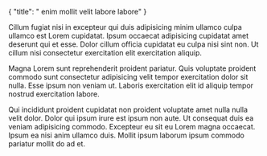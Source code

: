 {
  "title": " enim mollit velit labore labore"
}

Cillum fugiat nisi in excepteur qui duis adipisicing minim ullamco culpa ullamco est Lorem cupidatat. Ipsum occaecat adipisicing cupidatat amet deserunt qui et esse. Dolor cillum officia cupidatat eu culpa nisi sint non. Ut cillum nisi consectetur exercitation elit exercitation aliquip.

Magna Lorem sunt reprehenderit proident pariatur. Quis voluptate proident commodo sunt consectetur adipisicing velit tempor exercitation dolor sit nulla. Esse ipsum non veniam ut. Laboris exercitation elit id aliquip tempor nostrud exercitation labore.

Qui incididunt proident cupidatat non proident voluptate amet nulla nulla velit dolor. Dolor qui ipsum irure est ipsum non aute. Ut consequat duis ea veniam adipisicing commodo. Excepteur eu sit eu Lorem magna occaecat. Ipsum ea nisi anim ullamco duis. Mollit ipsum laborum ipsum commodo pariatur mollit do ad et.